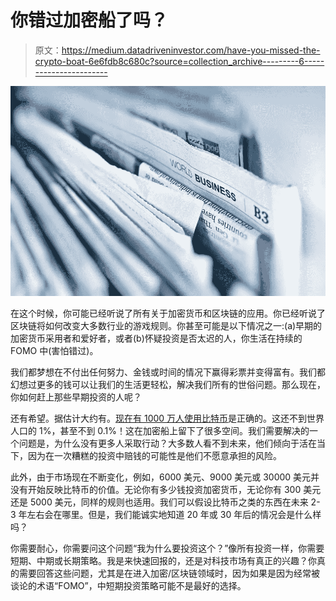 # 你错过加密船了吗？

> 原文：<https://medium.datadriveninvestor.com/have-you-missed-the-crypto-boat-6e6fdb8c680c?source=collection_archive---------6----------------------->

![](img/e13866e05a2d1372b7afe521cf2a86c9.png)

在这个时候，你可能已经听说了所有关于加密货币和区块链的应用。你已经听说了区块链将如何改变大多数行业的游戏规则。你甚至可能是以下情况之一:(a)早期的加密货币采用者和爱好者，或者(b)怀疑投资是否太迟的人，你生活在持续的 FOMO 中(害怕错过)。

我们都梦想在不付出任何努力、金钱或时间的情况下赢得彩票并变得富有。我们都幻想过更多的钱可以让我们的生活更轻松，解决我们所有的世俗问题。那么现在，你如何赶上那些早期投资的人呢？

还有希望。据估计大约有。[现在有 1000 万人使用比特币](https://coinjournal.net/report-estimates-10-million-bitcoin-holders-worldwide/)是正确的。这还不到世界人口的 1%，甚至不到 0.1%！这在加密船上留下了很多空间。我们需要解决的一个问题是，为什么没有更多人采取行动？大多数人看不到未来，他们倾向于活在当下，因为在一次糟糕的投资中赔钱的可能性是他们不愿意承担的风险。

此外，由于市场现在不断变化，例如，6000 美元、9000 美元或 30000 美元并没有开始反映比特币的价值。无论你有多少钱投资加密货币，无论你有 300 美元还是 5000 美元，同样的规则也适用。我们可以假设比特币之类的东西在未来 2-3 年左右会在哪里。但是，我们能诚实地知道 20 年或 30 年后的情况会是什么样吗？

你需要耐心，你需要问这个问题“我为什么要投资这个？”像所有投资一样，你需要短期、中期或长期策略。我是来快速回报的，还是对科技市场有真正的兴趣？你真的需要回答这些问题，尤其是在进入加密/区块链领域时，因为如果是因为经常被谈论的术语“FOMO”，中短期投资策略可能不是最好的选择。